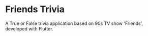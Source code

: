 # Friends Trivia

A True or False trivia application based on 90s TV show 'Friends', developed with Flutter.
